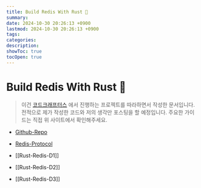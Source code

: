 ```yaml
---
title: Build Redis With Rust 🦀
summary: 
date: 2024-10-30 20:26:13 +0900
lastmod: 2024-10-30 20:26:13 +0900
tags: 
categories: 
description: 
showToc: true
tocOpen: true
---
```


# Build Redis With Rust 🦀 
  
> 이건 [코드크래프터스](https://app.codecrafters.io/) 에서 진행하는 프로젝트를 따라하면서 작성한 문서입니다.
> 전적으로 제가 작성한 코드와 저의 생각만 포스팅을 할 예정입니다.
> 주요한 가이드는 직접 위 사이트에서 확인해주세요.

- [Github-Repo](https://github.com/SmallzooDev/codecrafters-redis-rust)
- [Redis-Protocol](https://medium.com/@OutOfBedlam/redis-%ED%94%84%EB%A1%9C%ED%86%A0%EC%BD%9C-%EA%B7%9C%EA%B2%A9-b1c46c273274)

- [[Rust-Redis-D1]]
- [[Rust-Redis-D2]]
- [[Rust-Redis-D3]]
